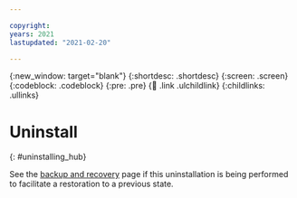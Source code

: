 ```yaml
---

copyright:
years: 2021
lastupdated: "2021-02-20"

---
```


{:new_window: target="blank"}
{:shortdesc: .shortdesc}
{:screen: .screen}
{:codeblock: .codeblock}
{:pre: .pre}
{:child: .link .ulchildlink}
{:childlinks: .ullinks}



# Uninstall
{: #uninstalling_hub}

See the [backup and recovery](../admin/backup_recovery.md) page if this uninstallation is being performed to facilitate a restoration to a previous state.

